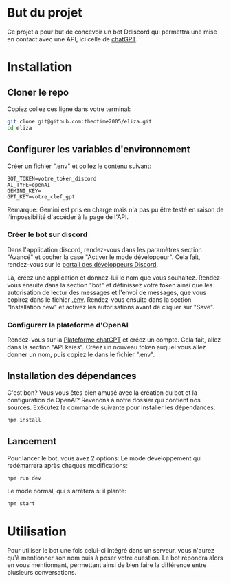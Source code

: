 # But du projet
Ce projet a pour but de concevoir un bot Ddiscord qui permettra une mise en contact avec une API, ici celle de [chatGPT](https://platform.openai.com/).

# Installation
## Cloner le repo
Copiez collez ces ligne dans votre terminal:
```bash
git clone git@github.com:theotime2005/eliza.git
cd eliza
```

## Configurer les variables d'environnement
Créer un fichier ".env" et collez le contenu suivant:
```.dotenv
BOT_TOKEN=votre_token_discord
AI_TYPE=openAI
GEMINI_KEY=
GPT_KEY=votre_clef_gpt
```
Remarque: Gemini est pris en charge mais n'a  pas pu être testé en raison de l'impossibilité d'accéder à la page de l'API.

### Créer le bot sur discord
Dans l'application discord, rendez-vous dans les paramètres section "Avancé" et cocher la case "Activer le mode développeur". Cela fait, rendez-vous sur le [portail des développeurs Discord](https://discord.com/developers/applications).

Là, créez une application et donnez-lui le nom que vous souhaitez. Rendez-vous ensuite dans la section "bot" et définissez votre token ainsi que les autorisation de lectur des messages et l'envoi de messages, que vous copirez dans le fichier [.env](.env). Rendez-vous ensuite dans la section "Installation new" et activez les autorisations avant de cliquer sur "Save".

### Configurerr la plateforme d'OpenAI
Rendez-vous sur la [Plateforme chatGPT](https://platform.openai.com/) et créez un compte. Cela fait, allez dans la section "API keies". Créez un nouveau token auquel vous allez donner un nom, puis copiez le dans le fichier ".env".


## Installation des dépendances
C'est bon? Vous vous êtes bien amusé avec la création du bot et la configuration de OpenAI? Revenons à notre dossier qui contient nos sources. Exécutez la commande suivante pour installer les dépendances:
```bash
npm install
```

## Lancement
Pour lancer le bot, vous avez 2 options:
Le mode développement qui redémarrera après chaques modifications:
```bash
npm run dev
```
Le mode normal, qui s'arrêtera si il plante:
```bash
npm start
```

# Utilisation
Pour utiliser le bot une fois celui-ci intégré dans un serveur, vous n'aurez qu'à mentionner son nom puis à poser votre question. Le bot répondra alors en vous mentionnant, permettant ainsi de bien faire la différence entre plusieurs conversations.